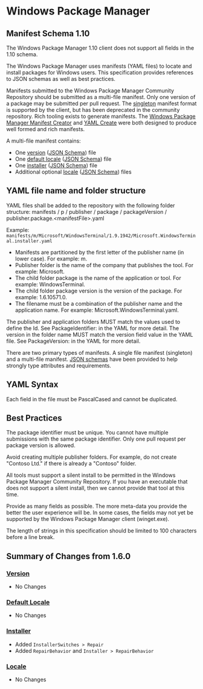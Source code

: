 [schemaFolder]:                             https://github.com/microsoft/winget-cli/tree/master/schemas/JSON/manifests/v1.10.0
[versionSchema]:                            https://github.com/microsoft/winget-cli/tree/master/schemas/JSON/manifests/v1.10.0/manifest.version.1.10.0.json
[defaultLocaleSchema]:                      https://github.com/microsoft/winget-cli/tree/master/schemas/JSON/manifests/v1.10.0/manifest.defaultLocale.1.10.0.json
[localeSchema]:                             https://github.com/microsoft/winget-cli/tree/master/schemas/JSON/manifests/v1.10.0/manifest.locale.1.10.0.json
[installerSchema]:                          https://github.com/microsoft/winget-cli/tree/master/schemas/JSON/manifests/v1.10.0/manifest.installer.1.10.0.json
[Windows Package Manager Manifest Creator]: https://github.com/microsoft/winget-create
[YAML Create]:                              https://github.com/microsoft/winget-pkgs/blob/master/Tools/YamlCreate.ps1

# Windows Package Manager

## Manifest Schema 1.10

The Windows Package Manager 1.10 client does not support all fields in the 1.10 schema.

The Windows Package Manager uses manifests (YAML files) to locate and install packages for Windows users. This specification provides references to JSON schemas as well as best practices.

Manifests submitted to the Windows Package Manager Community Repository should be submitted as a multi-file manifest. Only one version of a package may be submitted per pull request. The [singleton](singleton.md) manifest format is supported by the client, but has been deprecated in the community repository. Rich tooling exists to generate manifests. The [Windows Package Manager Manifest Creator] and [YAML Create] were both designed to produce well formed and rich manifests.

A multi-file manifest contains:
* One [version](version.md) ([JSON Schema][versionSchema]) file
* One [default locale](defaultLocale.md) ([JSON Schema][defaultLocaleSchema]) file
* One [installer](installer.md) ([JSON Schema][installerSchema]) file
* Additional optional [locale](locale.md) ([JSON Schema][localeSchema]) files

## YAML file name and folder structure
YAML files shall be added to the repository with the following folder structure:
manifests / p / publisher / package / packageVersion / publisher.package.&lt;manifestFile&gt;.yaml

Example:
`manifests/m/Microsoft/WindowsTerminal/1.9.1942/Microsoft.WindowsTerminal.installer.yaml`

* Manifests are partitioned by the first letter of the publisher name (in lower case). For example: m.
* Publisher folder is the name of the company that publishes the tool. For example: Microsoft.
* The child folder package is the name of the application or tool. For example: WindowsTerminal.
* The child folder package version is the version of the package. For example: 1.6.10571.0.
* The filename must be a combination of the publisher name and the application name. For example: Microsoft.WindowsTerminal.yaml.

The publisher and application folders MUST match the values used to define the Id. See PackageIdentifier: in the YAML for more detail.
The version in the folder name MUST match the version field value in the YAML file. See PackageVersion: in the YAML for more detail.

There are two primary types of manifests. A single file manifest (singleton) and a multi-file manifest.
[JSON schemas][schemaFolder] have been provided
to help strongly type attributes and requirements.

## YAML Syntax
Each field in the file must be PascalCased and cannot be duplicated.

## Best Practices
The package identifier must be unique. You cannot have multiple submissions with the same package identifier. Only one pull request per package version is allowed.

Avoid creating multiple publisher folders. For example, do not create "Contoso Ltd." if there is already a "Contoso" folder.

All tools must support a silent install to be permitted in the Windows Package Manager Community Repository. If you have an executable that does not support a silent install, then we cannot provide that tool at this time.

Provide as many fields as possible. The more meta-data you provide the better the user experience will be. In some cases, the fields may not yet be supported by the Windows Package Manager client (winget.exe).

The length of strings in this specification should be limited to 100 characters before a line break.

## Summary of Changes from 1.6.0

### [Version](version.md)
* No Changes
### [Default Locale](defaultLocale.md)
* No Changes
### [Installer](installer.md)
* Added `InstallerSwitches > Repair`
* Added `RepairBehavior` and `Installer > RepairBehavior`
### [Locale](locale.md)
* No Changes
